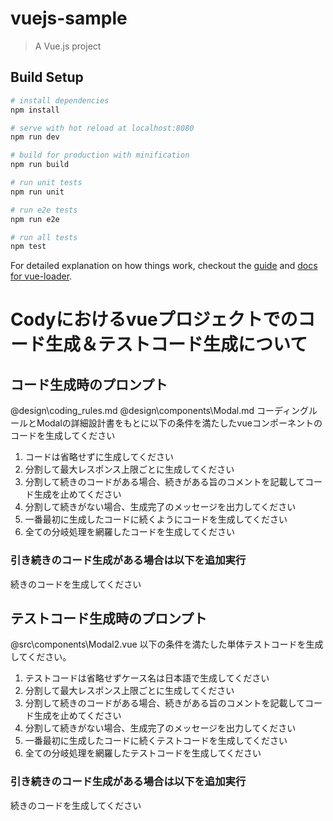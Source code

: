 # vuejs-sample

> A Vue.js project

## Build Setup

``` bash
# install dependencies
npm install

# serve with hot reload at localhost:8080
npm run dev

# build for production with minification
npm run build

# run unit tests
npm run unit

# run e2e tests
npm run e2e

# run all tests
npm test
```

For detailed explanation on how things work, checkout the [guide](http://vuejs-templates.github.io/webpack/) and [docs for vue-loader](http://vuejs.github.io/vue-loader).


# Codyにおけるvueプロジェクトでのコード生成＆テストコード生成について

## コード生成時のプロンプト

@design\coding_rules.md @design\components\Modal.md コーディングルールとModalの詳細設計書をもとに以下の条件を満たしたvueコンポーネントのコードを生成してください
1. コードは省略せずに生成してください
2. 分割して最大レスポンス上限ごとに生成してください
3. 分割して続きのコードがある場合、続きがある旨のコメントを記載してコード生成を止めてください
4. 分割して続きがない場合、生成完了のメッセージを出力してください
5. 一番最初に生成したコードに続くようにコードを生成してください
6. 全ての分岐処理を網羅したコードを生成してください

### 引き続きのコード生成がある場合は以下を追加実行

続きのコードを生成してください

## テストコード生成時のプロンプト

@src\components\Modal2.vue 以下の条件を満たした単体テストコードを生成してください。
1. テストコードは省略せずケース名は日本語で生成してください
2. 分割して最大レスポンス上限ごとに生成してください
3. 分割して続きのコードがある場合、続きがある旨のコメントを記載してコード生成を止めてください
4. 分割して続きがない場合、生成完了のメッセージを出力してください
5. 一番最初に生成したコードに続くテストコードを生成してください
6. 全ての分岐処理を網羅したテストコードを生成してください

### 引き続きのコード生成がある場合は以下を追加実行

続きのコードを生成してください

